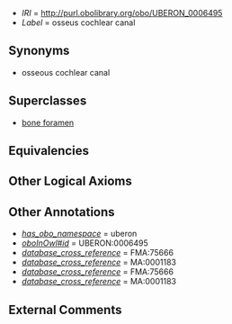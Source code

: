  * *IRI* = http://purl.obolibrary.org/obo/UBERON_0006495
 * *Label* = osseus cochlear canal

## Synonyms

 * osseous cochlear canal

## Superclasses

 * [bone foramen](../../UBERON/44/UBERON_0005744.md)

## Equivalencies


## Other Logical Axioms


## Other Annotations

 * *[has_obo_namespace](../../ce/oboInOwl#hasOBONamespace.md)* = uberon
 * *[oboInOwl#id](../../id/oboInOwl#id.md)* = UBERON:0006495
 * *[database_cross_reference](../../ef/oboInOwl#hasDbXref.md)* = FMA:75666
 * *[database_cross_reference](../../ef/oboInOwl#hasDbXref.md)* = MA:0001183
 * *[database_cross_reference](../../ef/oboInOwl#hasDbXref.md)* = FMA:75666
 * *[database_cross_reference](../../ef/oboInOwl#hasDbXref.md)* = MA:0001183

## External Comments

